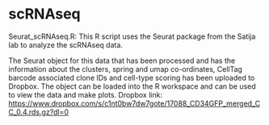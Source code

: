 # scRNAseq

Seurat_scRNAseq.R: This R script uses the Seurat package from the Satija lab to analyze the scRNAseq data.

The Seurat object for this data that has been processed and has the information about the clusters, spring and umap co-ordinates, CellTag barcode associated clone IDs and cell-type scoring has been uploaded to Dropbox. The object can be loaded into the R workspace and can be used to view the data and make plots.
Dropbox link: https://www.dropbox.com/s/c1nt0bw7dw7gote/17088_CD34GFP_merged_CC_0.4.rds.gz?dl=0


